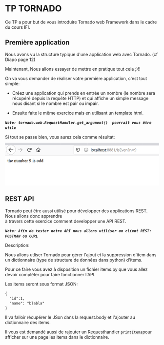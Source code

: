# TP TORNADO

Ce TP a pour but de vous introduire Tornado web Framework dans le cadre du cours IFI.


## Première application

Nous avons vu la structure typique d'une application web avec Tornado. (cf Diapo page 12) 

Maintenant, Nous allons essayer de mettre en pratique tout cela ;)!!

  On va vous demander de réaliser votre première application, c'est tout simple:
  
  * Créez une application qui prends en entrée un nombre (le nombre sera récupéré depuis la requête HTTP) et qui affiche un simple message nous disant si le nombre est pair ou impair.


  * Ensuite faite le même exercice mais en utilisant un template html.
  
***`Note: tornado.web.RequestHandler.get_argument()  pourrait vous être utile`***

Si tout se passe bien, vous aurez cela comme résultat:

![result](Capture.PNG)

## REST API

Tornado peut être aussi utilisé pour développer des applications REST. Nous allons donc apprendre  
à travers cette exercice comment developper une API REST.


***`Note: Afin de tester notre API nous allons utiliser un client REST: POSTMAN ou CURL`***

Description:

Nous allons utliser Tornado pour gérer l'ajout et la suppression d'item dans un dictionnaire (type de structure de données dans python) d'items.

Pour ce faire vous avez à disposition un fichier items.py que vous allez devoir compléter pour faire fonctionner l'API.

Les items seront sous format JSON:
```
{
  "id":1,
  "name": "blabla"
}
```

Il va falloir récupérer le JSon dans la request.body et l'ajouter au dictionnaire des items.


Il vous est demandé aussi de rajouter un Requesthandler `printItems`pour afficher sur une page les items dans le dictionnaire.